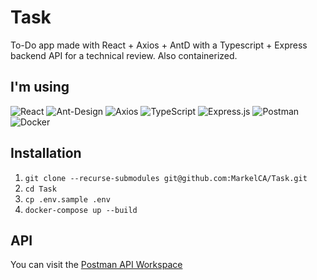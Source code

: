 # Task
To-Do app made with React + Axios + AntD with a Typescript + Express backend API for a technical review. Also containerized.

## I'm using
![React](https://img.shields.io/badge/react-%2320232a.svg?style=for-the-badge&logo=react&logoColor=%2361DAFB)
![Ant-Design](https://img.shields.io/badge/-AntDesign-%230170FE?style=for-the-badge&logo=ant-design&logoColor=white)
![Axios](https://img.shields.io/badge/axios-4B3263?style=for-the-badge&logo=axios&logoColor=white)
![TypeScript](https://img.shields.io/badge/typescript-%23007ACC.svg?style=for-the-badge&logo=typescript&logoColor=white)
![Express.js](https://img.shields.io/badge/express.js-%23404d59.svg?style=for-the-badge&logo=express&logoColor=%2361DAFB)
![Postman](https://img.shields.io/badge/Postman-FF6C37?style=for-the-badge&logo=postman&logoColor=white)
![Docker](https://img.shields.io/badge/docker-%230db7ed.svg?style=for-the-badge&logo=docker&logoColor=white)


## Installation
1. ```git clone --recurse-submodules git@github.com:MarkelCA/Task.git```
2. ```cd Task```
3. ```cp .env.sample .env```
4. ```docker-compose up --build```

## API
You can visit the [Postman API Workspace](https://www.postman.com/hui-app/workspace/task-api/overview)
